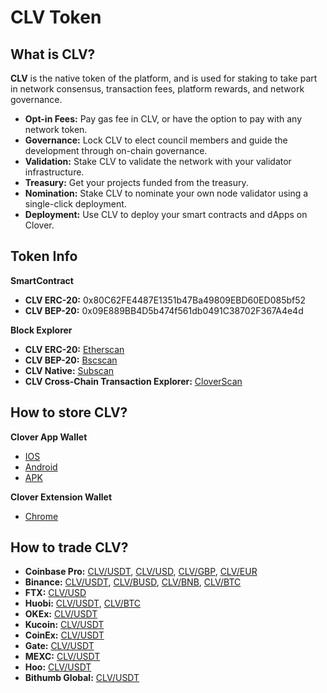 # CLV Token

## What is CLV?

**CLV** is the native token of the platform, and is used for staking to take part in network consensus, transaction fees, platform rewards, and network governance.

* **Opt-in Fees:** Pay gas fee in CLV, or have the option to pay with any network token.
* **Governance:** Lock CLV to elect council members and guide the development through on-chain governance.
* **Validation:** Stake CLV to validate the network with your validator infrastructure.
* **Treasury:** Get your projects funded from the treasury.
* **Nomination:** Stake CLV to nominate your own node validator using a single-click deployment.
* **Deployment:** Use CLV to deploy your smart contracts and dApps on Clover.

## Token Info

**SmartContract**

* **CLV ERC-20:** 0x80C62FE4487E1351b47Ba49809EBD60ED085bf52
* **CLV BEP-20:** 0x09E889BB4D5b474f561db0491C38702F367A4e4d

**Block Explorer**

* **CLV ERC-20:** [Etherscan](https://etherscan.io/token/0x80C62FE4487E1351b47Ba49809EBD60ED085bf52)
* **CLV BEP-20:** [Bscscan](https://bscscan.com/token/0x09E889BB4D5b474f561db0491C38702F367A4e4d)
* **CLV Native:** [Subscan](https://clover.subscan.io/)
* **CLV Cross-Chain Transaction Explorer:** [CloverScan](https://tx.clover.finance/#/)

## How to store CLV?

**Clover App Wallet**

* [IOS](https://apps.apple.com/us/app/clover-wallet/id1570072858)
* [Android](https://play.google.com/store/apps/details?id=com.clover.wallet&hl=zh&gl=US)
* [APK](https://github.com/clover-network/clover-multichain-mobile-wallet-release/releases/latest/download/clover.apk)

**Clover Extension Wallet**

* [Chrome](https://chrome.google.com/webstore/detail/clover-wallet/nhnkbkgjikgcigadomkphalanndcapjk)

## How to trade CLV?

* **Coinbase Pro:** [CLV/USDT](https://pro.coinbase.com/trade/CLV-USDT), [CLV/USD](https://pro.coinbase.com/trade/CLV-USD), [CLV/GBP](https://pro.coinbase.com/trade/CLV-GBP), [CLV/EUR](https://pro.coinbase.com/trade/CLV-EUR)
* **Binance:** [CLV/USDT](https://www.binance.com/en/trade/CLV_USDT), [CLV/BUSD](https://www.binance.com/en/trade/CLV_BUSD), [CLV/BNB](https://www.binance.com/en/trade/CLV_BNB), [CLV/BTC](https://www.binance.com/en/trade/CLV_BTC)
* **FTX:** [CLV/USD](https://ftx.com/trade/CLV/USD)
* **Huobi:** [CLV/USDT](https://www.huobi.com/en-us/exchange/clv_usdt), [CLV/BTC](https://www.huobi.com/en-us/exchange/clv_btc)
* **OKEx:** [CLV/USDT](https://www.okex.com/trade-spot/clv-usdt)
* **Kucoin:** [CLV/USDT](https://trade.kucoin.com/CLV-USDT)
* **CoinEx:** [CLV/USDT](https://www.coinex.com/exchange/CLV-USDT)
* **Gate:** [CLV/USDT](https://www.gate.io/trade/CLV_USDT)
* **MEXC:** [CLV/USDT](https://www.mexc.com/zh-CN/exchange/CLV_USDT)
* **Hoo:** [CLV/USDT](https://hoo.com/innovation/clv-usdt)
* **Bithumb Global:** [CLV/USDT](https://www.bithumb.pro/en-us/spot/trade?q=CLV-USDT) 

